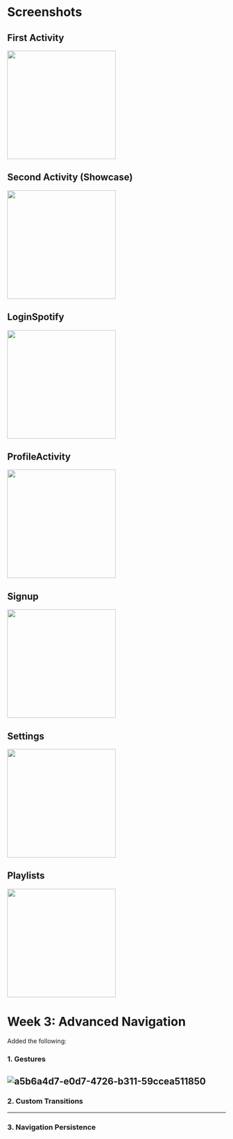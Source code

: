 # Screenshots

## First Activity
<img src="https://github.com/user-attachments/assets/c694cb04-8c1b-4e0b-8090-1eaf1631dcaa" width="250" />

## Second Activity (Showcase)
<img src="https://github.com/user-attachments/assets/2522c054-d7a3-42df-8cdf-a74bb79ee283" width="250" />

## LoginSpotify
<img src="https://github.com/user-attachments/assets/f2a10235-b3a3-4507-86ea-0ddc7fca85fd" width="250" />

## ProfileActivity
<img src="https://github.com/user-attachments/assets/c6141567-7b7c-402f-aae5-53687793f793" width="250" />

## Signup
<img src="https://github.com/user-attachments/assets/fc249185-e8c8-4e4e-8178-c1b809353947" width="250" />

## Settings
<img src="https://github.com/user-attachments/assets/f0e272f9-b0a9-4c55-9aa5-719500118c4b" width="250" />

## Playlists
<img src="https://github.com/user-attachments/assets/cd960674-231f-4ce0-a73f-30f535738120" width="250" />


# Week 3: Advanced Navigation
Added the following:
   
### 1. Gestures
![a5b6a4d7-e0d7-4726-b311-59ccea511850](https://github.com/user-attachments/assets/61838bfa-cda5-4478-a205-8baa2d0fa118)
---
### 2. Custom Transitions
---
### 3. Navigation Persistence


